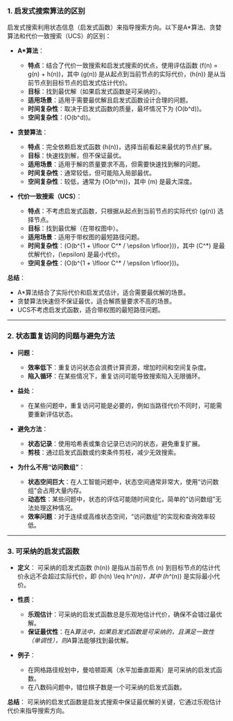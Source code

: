 ### 1. 启发式搜索算法的区别
启发式搜索利用状态信息（启发式函数）来指导搜索方向。以下是A*算法、贪婪算法和代价一致搜索（UCS）的区别：

- **A*算法**：
  - **特点**：结合了代价一致搜索和启发式搜索的优点，使用评估函数 \(f(n) = g(n) + h(n)\)，其中 \(g(n)\) 是从起点到当前节点的实际代价，\(h(n)\) 是从当前节点到目标节点的启发式估计代价。
  - **目标**：找到最优解（如果启发式函数是可采纳的）。
  - **适用场景**：适用于需要最优解且启发式函数设计合理的问题。
  - **时间复杂性**：取决于启发式函数的质量，最坏情况下为 \(O(b^d)\)。
  - **空间复杂性**：\(O(b^d)\)。

- **贪婪算法**：
  - **特点**：完全依赖启发式函数 \(h(n)\)，选择当前看起来最优的节点扩展。
  - **目标**：快速找到解，但不保证最优。
  - **适用场景**：适用于解的质量要求不高，但需要快速找到解的问题。
  - **时间复杂性**：通常较低，但可能陷入局部最优。
  - **空间复杂性**：较低，通常为 \(O(b^m)\)，其中 \(m\) 是最大深度。

- **代价一致搜索（UCS）**：
  - **特点**：不考虑启发式函数，只根据从起点到当前节点的实际代价 \(g(n)\) 选择节点。
  - **目标**：找到最优解（在带权图中）。
  - **适用场景**：适用于带权图的最短路径问题。
  - **时间复杂性**：\(O(b^{1 + \lfloor C^* / \epsilon \rfloor})\)，其中 \(C^*\) 是最优解代价，\(\epsilon\) 是最小代价。
  - **空间复杂性**：\(O(b^{1 + \lfloor C^* / \epsilon \rfloor})\)。

**总结**：
- A*算法结合了实际代价和启发式估计，适合需要最优解的场景。
- 贪婪算法快速但不保证最优，适合解质量要求不高的场景。
- UCS不考虑启发式函数，适合带权图的最短路径问题。

---

### 2. 状态重复访问的问题与避免方法
- **问题**：
  - **效率低下**：重复访问状态会浪费计算资源，增加时间和空间复杂度。
  - **陷入循环**：在某些情况下，重复访问可能导致搜索陷入无限循环。

- **益处**：
  - 在某些问题中，重复访问可能是必要的，例如当路径代价不同时，可能需要重新评估状态。

- **避免方法**：
  - **状态记录**：使用哈希表或集合记录已访问的状态，避免重复扩展。
  - **剪枝**：通过启发式函数或约束条件剪枝，减少无效搜索。

- **为什么不用“访问数组”**：
  - **状态空间巨大**：在人工智能问题中，状态空间通常非常大，使用“访问数组”会占用大量内存。
  - **动态性**：某些问题中，状态的评估可能随时间变化，简单的“访问数组”无法处理这种情况。
  - **效率问题**：对于连续或高维状态空间，“访问数组”的实现和查询效率较低。

---

### 3. 可采纳的启发式函数
- **定义**：
  可采纳的启发式函数 \(h(n)\) 是指从当前节点 \(n\) 到目标节点的估计代价永远不会超过实际代价，即 \(h(n) \leq h^*(n)\)，其中 \(h^*(n)\) 是实际最小代价。

- **性质**：
  - **乐观估计**：可采纳的启发式函数总是乐观地估计代价，确保不会错过最优解。
  - **保证最优性**：在A*算法中，如果启发式函数是可采纳的，且满足一致性（单调性），则A*算法能够找到最优解。

- **例子**：
  - 在网格路径规划中，曼哈顿距离（水平加垂直距离）是可采纳的启发式函数。
  - 在八数码问题中，错位棋子数是一个可采纳的启发式函数。

**总结**：
可采纳的启发式函数是启发式搜索中保证最优解的关键，它通过乐观估计代价来指导搜索方向。